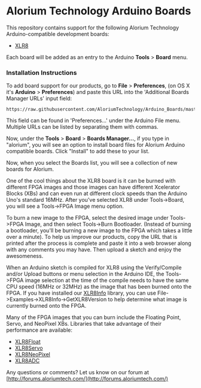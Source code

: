 # Alorium Technology Arduino Boards

This repository contains support for the following Alorium Technology Arduino-compatible development boards:

* [XLR8](http://www.aloriumtech.com)

Each board will be added as an entry to the Arduino **Tools** > **Board** menu.

### Installation Instructions

To add board support for our products, go to **File** > **Preferences**, (on OS X it's **Arduino** > **Preferences**) and paste this URL into the 'Additional Boards Manager URLs' input field:

	https://raw.githubusercontent.com/AloriumTechnology/Arduino_Boards/master/package_aloriumtech_index.json

This field can be found in 'Preferences...' under the Arduino File menu. Multiple URLs can be listed by separating them with commas.

Now, under the **Tools** > **Board** > **Boards Manager...**, if you type in "alorium", you will see an option to install board files for Alorium Arduino compatible boards. Click "Install" to add these to your list.

Now, when you select the Boards list, you will see a collection of new boards for Alorium.

One of the cool things about the XLR8 board is it can be burned with different FPGA images and those images can have different Xcelerator Blocks (XBs) and can even run at different clock speeds than the Arduino Uno's standard 16MHz. After you've selected XLR8 under Tools->Board, you will see a Tools->FPGA Image menu option.

To burn a new image to the FPGA, select the desired image under Tools->FPGA Image, and then select Tools->Burn Bootloader. (Instead of burning a bootloader, you'll be burning a new image to the FPGA which takes a little over a minute). To help us improve our products, copy the URL that is printed after the process is complete and paste it into a web browser along with any comments you may have. Then upload a sketch and enjoy the awesomeness.

When an Arduino sketch is compiled for XLR8 using the Verify/Compile and/or Upload buttons or menu selection in the Arduino IDE, the Tools->FPGA image selection at the time of the compile needs to have the same CPU speed (16MHz or 32MHz) as the image that has been burned onto the FPGA. If you have installed our [XLR8Info](https://github.com/AloriumTechnology/XLR8Info) library, you can use File->Examples->XLR8Info->GetXLR8Version to help determine what image is currently burned onto the FPGA.

Many of the FPGA images that you can burn include the Floating Point, Servo, and NeoPixel XBs. Libraries that take advantage of their performance are available:
* [XLR8Float](https://github.com/AloriumTechnology/XLR8Float)
* [XLR8Servo](https://github.com/AloriumTechnology/XLR8Servo)
* [XLR8NeoPixel](https://github.com/AloriumTechnology/XLR8NeoPixel)
* [XLR8ADC](https://github.com/AloriumTechnology/XLR8ADC)

Any questions or comments? Let us know on our forum at [http://forums.aloriumtech.com/](http://forums.aloriumtech.com/)